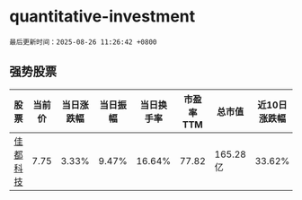 # quantitative-investment

`最后更新时间：2025-08-26 11:26:42 +0800`

## 强势股票

|股票|当前价|当日涨跌幅|当日振幅|当日换手率|市盈率TTM|总市值|近10日涨跌幅|
|----|----|----|----|----|----|----|----|
|[佳都科技](https://xueqiu.com/S/SH600728)|7.75|3.33%|9.47%|16.64%|77.82|165.28亿|33.62%|

